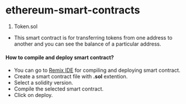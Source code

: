 # ethereum-smart-contracts

1. Token.sol
  - This smart contract is for transferring tokens from one address to another and you can see the balance of a particular address.

#### How to compile and deploy smart contract?
- You can go to [Remix IDE](https://remix.ethereum.org/) for compiling and deploying smart contract.
- Create a smart contract file with **.sol** extention.
- Select a solidity version.
- Compile the selected smart contract.
- Click on deploy.

